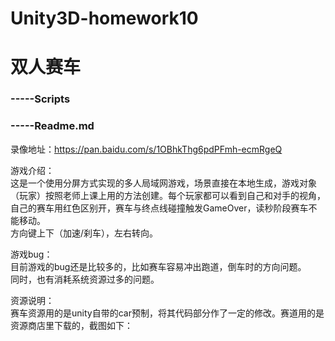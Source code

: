# Unity3D-homework10
# 双人赛车
### -----Scripts
### -----Readme.md  
  
录像地址：https://pan.baidu.com/s/1OBhkThg6pdPFmh-ecmRgeQ

游戏介绍：  
这是一个使用分屏方式实现的多人局域网游戏，场景直接在本地生成，游戏对象（玩家）按照老师上课上用的方法创建。每个玩家都可以看到自己和对手的视角，自己的赛车用红色区别开，赛车与终点线碰撞触发GameOver，读秒阶段赛车不能移动。  
方向键上下（加速/刹车），左右转向。  

游戏bug：  
目前游戏的bug还是比较多的，比如赛车容易冲出跑道，倒车时的方向问题。  
同时，也有消耗系统资源过多的问题。  
  
资源说明：  
赛车资源用的是unity自带的car预制，将其代码部分作了一定的修改。赛道用的是资源商店里下载的，截图如下：  
